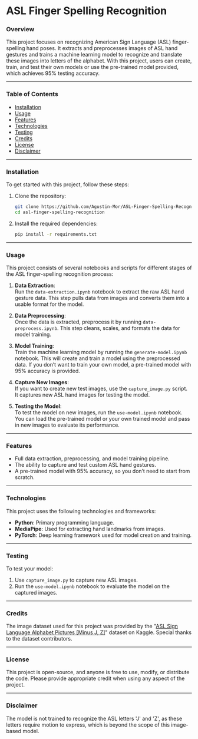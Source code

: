 # ASL Finger Spelling Recognition

### Overview
This project focuses on recognizing American Sign Language (ASL) finger-spelling hand poses. It extracts and preprocesses images of ASL hand gestures and trains a machine learning model to recognize and translate these images into letters of the alphabet. With this project, users can create, train, and test their own models or use the pre-trained model provided, which achieves 95% testing accuracy.

---

### Table of Contents
- [Installation](#installation)
- [Usage](#usage)
- [Features](#features)
- [Technologies](#technologies)
- [Testing](#testing)
- [Credits](#credits)
- [License](#license)
- [Disclaimer](#disclaimer)

---

### Installation
To get started with this project, follow these steps:
1. Clone the repository:
   ```bash
   git clone https://github.com/Agustin-Mor/ASL-Finger-Spelling-Recognition
   cd asl-finger-spelling-recognition
   ```
2. Install the required dependencies:
   ```bash
   pip install -r requirements.txt
   ```
---

### Usage
This project consists of several notebooks and scripts for different stages of the ASL finger-spelling recognition process:

1. **Data Extraction**:  
   Run the `data-extraction.ipynb` notebook to extract the raw ASL hand gesture data. This step pulls data from images and converts them into a usable format for the model.
   
2. **Data Preprocessing**:  
   Once the data is extracted, preprocess it by running `data-preprocess.ipynb`. This step cleans, scales, and formats the data for model training.
   
3. **Model Training**:  
   Train the machine learning model by running the `generate-model.ipynb` notebook. This will create and train a model using the preprocessed data. If you don’t want to train your own model, a pre-trained model with 95% accuracy is provided.

4. **Capture New Images**:  
   If you want to create new test images, use the `capture_image.py` script. It captures new ASL hand images for testing the model.

5. **Testing the Model**:  
   To test the model on new images, run the `use-model.ipynb` notebook. You can load the pre-trained model or your own trained model and pass in new images to evaluate its performance.

---

### Features
- Full data extraction, preprocessing, and model training pipeline.
- The ability to capture and test custom ASL hand gestures.
- A pre-trained model with 95% accuracy, so you don’t need to start from scratch.

---

### Technologies
This project uses the following technologies and frameworks:
- **Python**: Primary programming language.
- **MediaPipe**: Used for extracting hand landmarks from images.
- **PyTorch**: Deep learning framework used for model creation and training.

---

### Testing
To test your model:
1. Use `capture_image.py` to capture new ASL images.
2. Run the `use-model.ipynb` notebook to evaluate the model on the captured images.

---

### Credits
The image dataset used for this project was provided by the "[ASL Sign Language Alphabet Pictures [Minus J, Z]](https://www.kaggle.com/datasets/signnteam/asl-sign-language-pictures-minus-j-z)" dataset on Kaggle. Special thanks to the dataset contributors.

---

### License
This project is open-source, and anyone is free to use, modify, or distribute the code. Please provide appropriate credit when using any aspect of the project.

---

### Disclaimer
The model is not trained to recognize the ASL letters 'J' and 'Z', as these letters require motion to express, which is beyond the scope of this image-based model.
